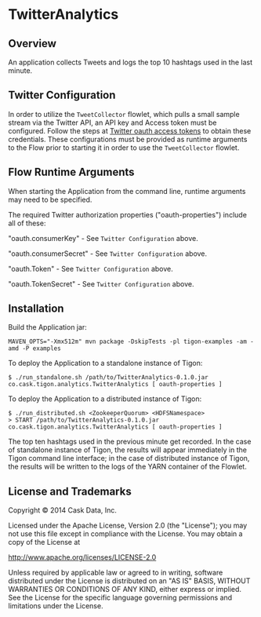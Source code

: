 # TwitterAnalytics

## Overview
An application collects Tweets and logs the top 10 hashtags used in the last minute.

## Twitter Configuration
In order to utilize the ``TweetCollector`` flowlet, which pulls a small sample stream via the Twitter API, an API key and Access token must be configured.
Follow the steps at [Twitter oauth access tokens](https://dev.twitter.com/oauth/overview/application-owner-access-tokens) to obtain these credentials.
These configurations must be provided as runtime arguments to the Flow prior to starting it in order to use the ``TweetCollector`` flowlet.

## Flow Runtime Arguments
When starting the Application from the command line, runtime arguments may need to be specified.

The required Twitter authorization properties ("oauth-properties") include all of these:

"oauth.consumerKey" - See ```Twitter Configuration``` above.

"oauth.consumerSecret" - See ```Twitter Configuration``` above.

"oauth.Token" - See ```Twitter Configuration``` above.

"oauth.TokenSecret" - See ```Twitter Configuration``` above.


## Installation

Build the Application jar:
```
MAVEN_OPTS="-Xmx512m" mvn package -DskipTests -pl tigon-examples -am -amd -P examples
```

To deploy the Application to a standalone instance of Tigon:
```
$ ./run_standalone.sh /path/to/TwitterAnalytics-0.1.0.jar co.cask.tigon.analytics.TwitterAnalytics [ oauth-properties ]
```

To deploy the Application to a distributed instance of Tigon:
```
$ ./run_distributed.sh <ZookeeperQuorum> <HDFSNamespace>
> START /path/to/TwitterAnalytics-0.1.0.jar co.cask.tigon.analytics.TwitterAnalytics [ oauth-properties ]
```

The top ten hashtags used in the previous minute get recorded. In the case of standalone instance of Tigon,
the results will appear immediately in the Tigon command line interface; in the case of distributed instance of Tigon,
the results will be written to the logs of the YARN container of the Flowlet.

## License and Trademarks

Copyright © 2014 Cask Data, Inc.

Licensed under the Apache License, Version 2.0 (the "License"); you may not
use this file except in compliance with the License. You may obtain a copy of
the License at

http://www.apache.org/licenses/LICENSE-2.0

Unless required by applicable law or agreed to in writing, software
distributed under the License is distributed on an "AS IS" BASIS, WITHOUT
WARRANTIES OR CONDITIONS OF ANY KIND, either express or implied. See the
License for the specific language governing permissions and limitations under
the License.
